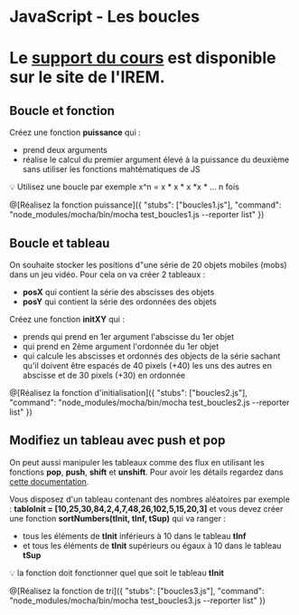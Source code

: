 # JavaScript - Les boucles

# Le [support du cours](http://ens-info.irem.univ-mrs.fr/wp-content/uploads/06_javascript_fin.pdf) est disponible sur le site de l'IREM.  

## Boucle et fonction

Créez une fonction __puissance__ qui :
- prend deux arguments
- réalise le calcul du premier argument élevé à la puissance du deuxième sans utiliser les fonctions mahtématiques de JS

💡 Utilisez une boucle par exemple x^n = x * x * x *x * ... n fois

@[Réalisez la fonction puissance]({ "stubs": ["boucles1.js"], "command": "node_modules/mocha/bin/mocha test_boucles1.js --reporter list" })

## Boucle et tableau

On souhaite stocker les positions d"une série de 20 objets mobiles (mobs) dans un jeu vidéo. Pour cela on va créer 2 tableaux :
- __posX__ qui contient la série des abscisses des objets
- __posY__ qui contient la série des ordonnées des objets

Créez une fonction __initXY__ qui :
- prends qui prend en 1er argument l'abscisse du 1er objet
- qui prend en 2ème argument l'ordonnée du 1er objet
- qui calcule les abscisses et ordonnés des objects de la série sachant qu'il doivent être espacés de 40 pixels (+40) les uns des autres en abscisse et de 30 pixels (+30) en ordonnée

@[Réalisez la fonction d'initialisation]({ "stubs": ["boucles2.js"], "command": "node_modules/mocha/bin/mocha test_boucles2.js --reporter list" })

## Modifiez un tableau avec push et pop

On peut aussi manipuler les tableaux comme des flux en utilisant les fonctions __pop__, __push__, __shift__ et __unshift__. Pour avoir les détails regardez dans [cette documentation](https://www.w3schools.com/JSREF/jsref_obj_array.asp).

Vous disposez d'un tableau contenant des nombres aléatoires par exemple : __tabloInit = [10,25,30,84,2,4,7,48,26,102,5,15,20,3]__ et vous devez créer une fonction __sortNumbers(tInit, tInf, tSup)__ qui va ranger :
- tous les éléments de __tInit__ inférieurs à 10 dans le tableau __tInf__
- et tous les éléments de __tInit__ supérieurs ou égaux à 10 dans le tableau __tSup__

💡 la fonction doit fonctionner quel que soit le tableau __tInit__

@[Réalisez la fonction de tri]({ "stubs": ["boucles3.js"], "command": "node_modules/mocha/bin/mocha test_boucles3.js --reporter list" })

